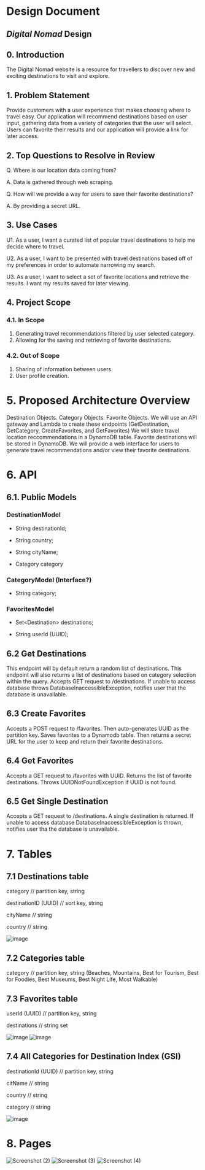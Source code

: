 # Design Document


## _Digital Nomad_ Design
## 0. Introduction

The Digital Nomad website is a resource for travellers to discover new and exciting destinations to visit and explore.

## 1. Problem Statement

Provide customers with a user experience that makes choosing where to travel easy. Our application will recommend destinations based on user input, gathering data from a variety of categories that the user will select. Users can favorite their results and our application will provide a link for later access.

## 2. Top Questions to Resolve in Review

Q. Where is our location data coming from?

A. Data is gathered through web scraping.

Q. How will we provide a way for users to save their favorite destinations?

A. By providing a secret URL.

## 3. Use Cases

U1. As a user, I want a curated list of popular travel destinations to help me decide where to travel.

U2. As a user, I want to be presented with travel destinations based off of my preferences in order to automate narrowing my search. 

U3. As a user, I want to select a set of favorite locations and retrieve the results. I want my results saved for later viewing. 

## 4. Project Scope

### 4.1. In Scope

1. Generating travel recommendations filtered by user selected category.
2. Allowing for the saving and retrieving of favorite destinations.

### 4.2. Out of Scope

1. Sharing of information between users.
2. User profile creation.

# 5. Proposed Architecture Overview

Destination Objects. Category Objects. Favorite Objects. We will use an API gateway and Lambda to create these endpoints (GetDestination, GetCategory, CreateFavorites, and GetFavorites) We will store travel location reccommendations in a DynamoDB table. Favorite destinations will be stored in DynamoDB. We will provide a web interface for users to generate travel recommendations and/or view their favorite destinations.

# 6. API

## 6.1. Public Models

### DestinationModel
* String destinationId;

* String country;

* String cityName;

* Category category

### CategoryModel (Interface?)
* String category;

### FavoritesModel
* Set&lt;Destination&gt; destinations;

* String userId (UUID);


## 6.2 Get Destinations
This endpoint will by default return a random list of destinations. This endpoint will also returns a list of destinations based on category selection within the query.  Accepts GET request to /destinations. If unable to access database throws DatabaseInaccessibleException, notifies user that the database is unavailable.

## 6.3 Create Favorites
Accepts a POST request to /favorites. Then auto-generates UUID as the partition key. Saves favorites to a Dynamodb table. Then returns a secret URL for the user to keep and return their favorite destinations.

## 6.4 Get Favorites
Accepts a GET request to /favorites with UUID. Returns the list of favorite destinations. Throws UUIDNotFoundException if UUID is not found.

## 6.5 Get Single Destination
Accepts a GET request to /destinations. A single destination is returned. If unable to access database DatabaseInaccessibleException is thrown, notifies user tha the database is unavailable.

# 7. Tables

## 7.1  Destinations table
category // partition key, string

destinationID (UUID) // sort key, string

cityName // string

country // string

![image](https://user-images.githubusercontent.com/66507929/201133521-f7fb22b7-b193-411b-8bae-d7bb78e79682.png)

## 7.2 Categories table
category // partition key, string (Beaches, Mountains, Best for Tourism, Best for Foodies, Best Museums, Best Night Life, Most Walkable)

## 7.3 Favorites table
userId (UUID) // partition key, string

destinations //  string set

![image](https://user-images.githubusercontent.com/66507929/200665207-2c9b78d6-877c-4dd3-92dc-43a25cd051aa.png)
![image](https://user-images.githubusercontent.com/66507929/200665320-de825f98-a6bd-41a2-805a-ee6c92cdc86a.png)

## 7.4 All Categories for Destination Index (GSI)
destinationId (UUID) // partition key, string

citName // string

country // string

category // string

![image](https://user-images.githubusercontent.com/66507929/200937989-85dad107-75ac-4772-9785-ab08309007f8.png)

# 8. Pages
![Screenshot (2)](https://user-images.githubusercontent.com/66507929/200938993-e4ca09d2-21d7-4ed3-9f69-855c108bd0a1.png)
![Screenshot (3)](https://user-images.githubusercontent.com/66507929/200939075-4759b2e9-2939-447b-8ab2-b3eeb11f6358.png)
![Screenshot (4)](https://user-images.githubusercontent.com/66507929/200939130-b6cb2f75-4d16-4fd0-96eb-4fa4f3ad8c89.png)
